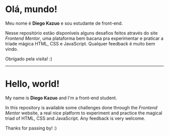 <h1>Olá, mundo!</h1>

<p>Meu nome é <strong>Diego Kazuo</strong> e sou estudante de front-end.</p>

<p>Nesse repositório estão disponíveis alguns desafios feitos através do site <em>Frontend Mentor</em>,
uma plataforma bem bacana pra experimentar e praticar a tríade mágica HTML, CSS e JavaScript.
Qualquer feedback é muito bem vindo.</p>

<p>Obrigado pela visita! :)</p>

<hr>

<h1>Hello, world!</h1>

<p>My name is <strong>Diego Kazuo</strong> and I'm a front-end student.</p>

<p>In this repository is available some challenges done through the <em>Frontend Mentor</em> website,
a real nice platform to experiment and practice the magical triad of HTML, CSS and JavaScript.
Any feedback is very welcome.</p>

<p>Thanks for passing by! :)</p>

